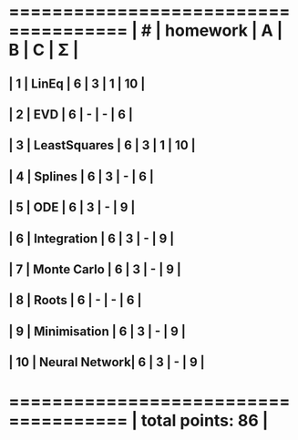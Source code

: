  =====================================
| #  | homework      | A | B | C | Σ  |
 =====================================
| 1  | LinEq         | 6 | 3 | 1 | 10 |
---------------------------------------
| 2  | EVD           | 6 | - | - | 6  |
---------------------------------------
| 3  | LeastSquares  | 6 | 3 | 1 | 10 |
---------------------------------------
| 4  | Splines       | 6 | 3 | - | 6  |
---------------------------------------
| 5  | ODE           | 6 | 3 | - | 9  |
---------------------------------------
| 6  | Integration   | 6 | 3 | - | 9  |
---------------------------------------
| 7  | Monte Carlo   | 6 | 3 | - | 9  |
---------------------------------------
| 8  | Roots         | 6 | - | - | 6  |
---------------------------------------
| 9  | Minimisation  | 6 | 3 | - | 9  |
---------------------------------------
| 10 | Neural Network| 6 | 3 | - | 9  |
---------------------------------------
 =====================================
|                    total points: 86 |
 =====================================
